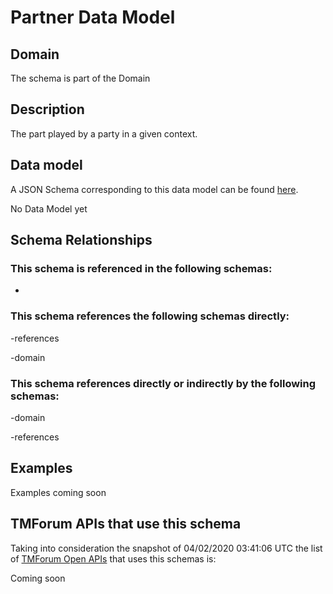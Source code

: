 # Partner Data Model

## Domain

The  schema is part of the  Domain

## Description

The part played by a party in a given context.

## Data model

A JSON Schema corresponding to this data model can be found
[here](https://github.com/tmforum-rand/schemas/blob/candidates/EngagedParty/Partner.schema.json).

No Data Model yet

## Schema Relationships

### This schema is referenced in the following schemas:

-

### This schema references the following schemas directly:

-references

-domain

### This schema references directly or indirectly by the following schemas:

-domain

-references



## Examples

Examples coming soon

## TMForum APIs that use this schema

Taking into consideration the snapshot of 04/02/2020 03:41:06 UTC the list of [TMForum Open APIs](https://www.tmforum.org/open-apis/) that uses this schemas is:

Coming soon